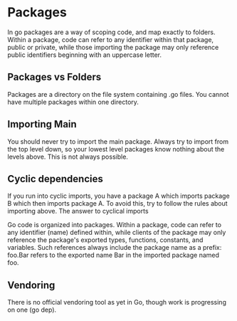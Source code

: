 # Packages

In go packages are a way of scoping code, and map exactly to folders. Within a package, code can refer to any identifier within that package, public or private, while those importing the package may only reference public identifiers beginning with an uppercase letter.

## Packages vs Folders

Packages are a directory on the file system containing .go files. You cannot have multiple packages within one directory.

## Importing Main

You should never try to import the main package. Always try to import from the top level down, so your lowest level packages know nothing about the levels above. This is not always possible.

## Cyclic dependencies

If you run into cyclic imports, you have a package A which imports package B which then imports package A. To avoid this, try to follow the rules about importing above. The answer to cyclical imports

Go code is organized into packages. Within a package, code can refer to any identifier \(name\) defined within, while clients of the package may only reference the package's exported types, functions, constants, and variables. Such references always include the package name as a prefix: foo.Bar refers to the exported name Bar in the imported package named foo.

## Vendoring

There is no official vendoring tool as yet in Go, though work is progressing on one \(go dep\).

